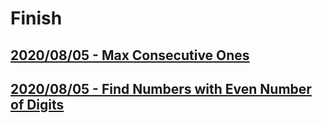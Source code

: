 # Finish

## [2020/08/05 - Max Consecutive Ones](https://github.com/marshal604/leetcode/tree/master/Explore-Array101/Max%20Consecutive%20Ones)

## [2020/08/05 - Find Numbers with Even Number of Digits](https://github.com/marshal604/leetcode/tree/master/Explore-Array101/Find%20Numbers%20with%20Even%20Number%20of%20Digits)
